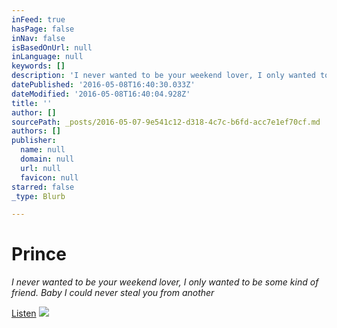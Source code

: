 ```yaml
---
inFeed: true
hasPage: false
inNav: false
isBasedOnUrl: null
inLanguage: null
keywords: []
description: 'I never wanted to be your weekend lover, I only wanted to be some kind of friend. Baby I could never steal you from another'
datePublished: '2016-05-08T16:40:30.033Z'
dateModified: '2016-05-08T16:40:04.928Z'
title: ''
author: []
sourcePath: _posts/2016-05-07-9e541c12-d318-4c7c-b6fd-acc7e1ef70cf.md
authors: []
publisher:
  name: null
  domain: null
  url: null
  favicon: null
starred: false
_type: Blurb

---
```

# Prince

_I never wanted to be your weekend lover, I only wanted to be some kind of friend. Baby I could never steal you from another_

[Listen][0]
![](https://the-grid-user-content.s3-us-west-2.amazonaws.com/116a845c-719c-44f9-bff0-c06fa0da1fde.jpg)

[0]: null